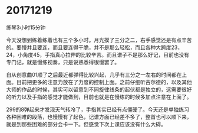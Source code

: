 # 20171219

练琴3小时15分钟

今天没想到练着练着也有三个多小时。月光摸了三分之二，右手感觉还是有点辛苦的。要慢并且要连，而且要连得干脆，并不是那么轻松，而且各种大跨度23，24，小角度45，手指真心拉伸的比较辛苦。而且谱子不是那么好记，目前也没有专门记，就是慢练视奏，只是说熟悉得很慢罢了。

自从创意曲01顺了之后最近都弹得比较兴起，几乎有三分之一左右的时间都在上面。目前把更多的注意力放在了力度的控制上面。之前仔细听古尔德的，以及其他大师的作品的时候，其实可以留意到不同旋律线条的起伏都是独立的，这需要很好的听力以及手指的感觉才能做到，目前也就是在慢练的时候多加点注意在上面了。

299的8弹起来才发现天气转冷了，手指其实已经有点僵硬了。今天还是单独练习各种困难的段落，也慢慢有了起色，记谱方面已经差不多了，整首也可以顺下来，就是到那些困难的部分会卡一下。但感觉下次上课应该没有什么大碍。
